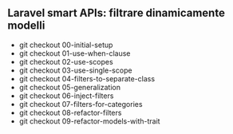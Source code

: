 ## Laravel smart APIs: filtrare dinamicamente modelli

- git checkout 00-initial-setup
- git checkout 01-use-when-clause
- git checkout 02-use-scopes
- git checkout 03-use-single-scope
- git checkout 04-filters-to-separate-class
- git checkout 05-generalization
- git checkout 06-inject-filters
- git checkout 07-filters-for-categories
- git checkout 08-refactor-filters
- git checkout 09-refactor-models-with-trait
